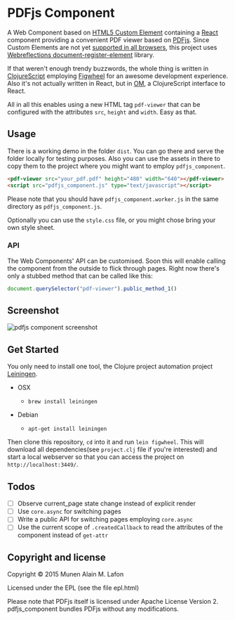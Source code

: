 # PDFjs Component

A Web Component based on [HTML5 Custom
Element](https://w3c.github.io/webcomponents/spec/custom/) containing a
[React](http://facebook.github.io/react/) component providing a convenient PDF
viewer based on [PDFjs](https://github.com/mozilla/pdf.js).  Since Custom
Elements are not yet [supported in all
browsers](http://caniuse.com/#feat=custom-elements), this project uses
[Webreflections
document-register-element](https://github.com/WebReflection/document-register-element)
library.

If that weren't enough trendy buzzwords, the whole thing is written in
[ClojureScript](http://github.com/clojure/clojurescript) employing
[Figwheel](https://github.com/bhauman/lein-figwheel) for an awesome development
experience. Also it's not actually written in React, but in
[OM](https://github.com/omcljs/om), a ClojureScript interface to React.

All in all this enables using a new HTML tag `pdf-viewer` that can be
configured with the attributes `src`, `height` and `width`. Easy as that.

## Usage

There is a working demo in the folder `dist`. You can go there and serve the
folder locally for testing purposes. Also you can use the assets in there to
copy them to the project where you might want to employ `pdfjs_component`.

```html
<pdf-viewer src="your_pdf.pdf" height="480" width="640"></pdf-viewer>
<script src="pdfjs_component.js" type="text/javascript"></script>
```

Please note that you should have `pdfjs_component.worker.js` in the same
directory as `pdfjs_component.js`.

Optionally you can use the `style.css` file, or you might chose bring your own
style sheet.

### API

The Web Components' API can be customised. Soon this will enable calling the
component from the outside to flick through pages. Right now there's only a
stubbed method that can be called like this:

```javascript
document.querySelector("pdf-viewer").public_method_1()
```

## Screenshot

![pdfjs component screenshot](https://github.com/munen/pdfjs_component/raw/master/screenshot.png "pdfjs component screenshot")

## Get Started

You only need to install one tool, the Clojure project automation project
[Leiningen](http://leiningen.org/).

* OSX
  * `brew install leiningen`

* Debian
  * `apt-get install leiningen`

Then clone this repository, `cd` into it and run `lein figwheel`. This will
download all dependencies(see `project.clj` file if you're interested) and
start a local webserver so that you can access the project on
`http://localhost:3449/`.

## Todos

  * [ ] Observe current_page state change instead of explicit render
  * [ ] Use `core.async` for switching pages
  * [ ] Write a public API for switching pages employing `core.async`
  * [ ] Use the current scope of `.createdCallback` to read the attributes of
        the component instead of `get-attr`

## Copyright and license

Copyright © 2015 Munen Alain M. Lafon

Licensed under the EPL (see the file epl.html)

Please note that PDFjs itself is licensed under Apache License  Version 2.
pdfjs\_component bundles PDFjs without any modifications.
